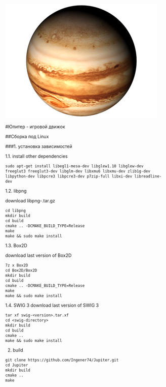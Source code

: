 ![Github Logo](/doc/images/Jupiter.png)

﻿#Юпитер - игровой движок

##Сборка под Linux

###1. установка зависимостей

1.1. install other dependencies

```
sudo apt-get install libegl1-mesa-dev libglew1.10 libglew-dev freeglut3 freeglut3-dev libglm-dev libxmu6 libxmu-dev zlib1g-dev libpython-dev libpcre3 libpcre3-dev p7zip-full libxi-dev libreadline-dev 
```

1.2. libpng 

download libpng-<version>.tar.gz

```
cd libpng
mkdir build
cd build
cmake .. -DCMAKE_BUILD_TYPE=Release
make
make && sudo make install
```

1.3. Box2D

download last version of Box2D

```
7z x Box2D
cd Box2D/Box2D
mkdir build
cd build
cmake .. -DCMAKE_BUILD_TYPE=Release
make
make && sudo make install
```

1.4. SWIG 3
download last version of SWIG 3
```
tar xf swig-<version>.tar.xf
cd <swig-directory>
mkdir build
cd build
cmake ..
make && sudo make install
```

2. build

```
git clone https://github.com/Ingener74/Jupiter.git
cd Jupiter
mkdir build
cmake ..
make
```
